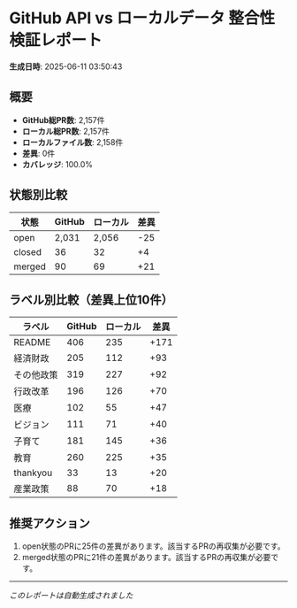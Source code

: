 # GitHub API vs ローカルデータ 整合性検証レポート

**生成日時**: 2025-06-11 03:50:43

## 概要

- **GitHub総PR数**: 2,157件
- **ローカル総PR数**: 2,157件
- **ローカルファイル数**: 2,158件
- **差異**: 0件
- **カバレッジ**: 100.0%

## 状態別比較

| 状態 | GitHub | ローカル | 差異 |
|------|--------|----------|------|
| open | 2,031 | 2,056 | -25 |
| closed | 36 | 32 | +4 |
| merged | 90 | 69 | +21 |

## ラベル別比較（差異上位10件）

| ラベル | GitHub | ローカル | 差異 |
|--------|--------|----------|------|
| README | 406 | 235 | +171 |
| 経済財政 | 205 | 112 | +93 |
| その他政策 | 319 | 227 | +92 |
| 行政改革 | 196 | 126 | +70 |
| 医療 | 102 | 55 | +47 |
| ビジョン | 111 | 71 | +40 |
| 子育て | 181 | 145 | +36 |
| 教育 | 260 | 225 | +35 |
| thankyou | 33 | 13 | +20 |
| 産業政策 | 88 | 70 | +18 |

## 推奨アクション

1. open状態のPRに25件の差異があります。該当するPRの再収集が必要です。
2. merged状態のPRに21件の差異があります。該当するPRの再収集が必要です。

---
*このレポートは自動生成されました*